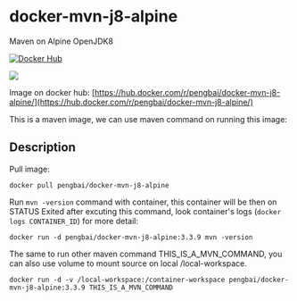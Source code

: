 # docker-mvn-j8-alpine
Maven on Alpine OpenJDK8

[![Docker Hub](https://img.shields.io/badge/docker-ready-blue.svg)](https://hub.docker.com/r/pengbai/docker-mvn-j8-alpine/)

[![](https://badge.imagelayers.io/pengbai/docker-mvn-j8-alpine:latest.svg)](https://imagelayers.io/?images=pengbai/docker-mvn-j8-alpine:latest 'Get your own badge on imagelayers.io')

Image on docker hub: [https://hub.docker.com/r/pengbai/docker-mvn-j8-alpine/](https://hub.docker.com/r/pengbai/docker-mvn-j8-alpine/)

This is a maven image, we can use maven command on running this image:

## Description

Pull image:
```
docker pull pengbai/docker-mvn-j8-alpine
```

Run ```mvn -version``` command with container, this container will be then on STATUS Exited after excuting this command, look container's logs (```docker logs CONTAINER_ID```) for more detail:
```
docker run -d pengbai/docker-mvn-j8-alpine:3.3.9 mvn -version
```

The same to run other maven command THIS_IS_A_MVN_COMMAND, you can also use volume to mount source on local /local-workspace.
```
docker run -d -v /local-workspace:/container-workspace pengbai/docker-mvn-j8-alpine:3.3.9 THIS_IS_A_MVN_COMMAND
```

